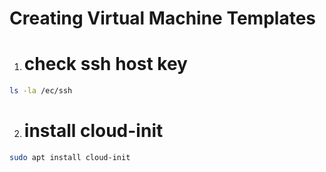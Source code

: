 # Creating Virtual Machine Templates
1. # check ssh host key
```sh
ls -la /ec/ssh
```
2. # install cloud-init
```sh
sudo apt install cloud-init
```

   <!--    t         -->
